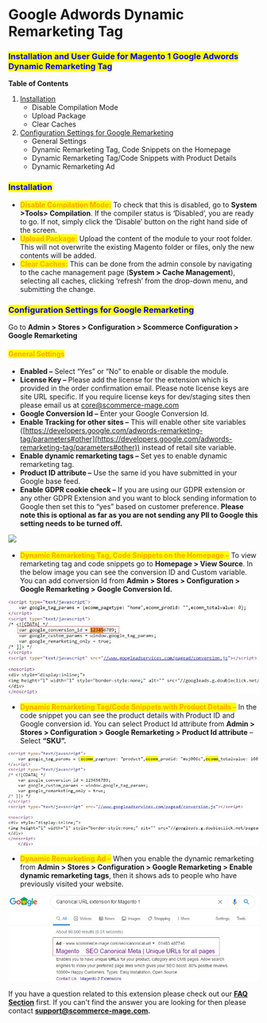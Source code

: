 # Google Adwords Dynamic Remarketing Tag

### <mark style="color:blue;">Installation and User Guide for Magento 1 Google Adwords Dynamic Remarketing Tag</mark>

**Table of Contents**

1. [Installation ](google-adwords-dynamic-remarketing-tag.md#\_bookmark0)
   * Disable Compilation Mode&#x20;
   * Upload Package&#x20;
   * Clear Caches&#x20;
2. [Configuration Settings for Google Remarketing ](google-adwords-dynamic-remarketing-tag.md#\_bookmark4)
   * General Settings&#x20;
   * Dynamic Remarketing Tag, Code Snippets on the Homepage&#x20;
   * Dynamic Remarketing Tag/Code Snippets with Product Details&#x20;
   * Dynamic Remarketing Ad&#x20;

### <mark style="color:blue;">Installation</mark> <a href="#_bookmark0" id="_bookmark0"></a>

* <mark style="color:orange;">**Disable Compilation Mode:**</mark> To check that this is disabled, go to **System >Tools> Compilation**. If the compiler status is ‘Disabled’, you are ready to go. If not, simply click the ‘Disable’ button on the right hand side of the screen.
* <mark style="color:orange;">**Upload Package:**</mark> Upload the content of the module to your root folder. This will not overwrite the existing Magento folder or files, only the new contents will be added.
* <mark style="color:orange;">**Clear Caches:**</mark> This can be done from the admin console by navigating to the cache management page (**System > Cache Management**), selecting all caches, clicking ‘refresh’ from the drop-down menu, and submitting the change.

### <mark style="color:blue;">Configuration Settings for Google Remarketing</mark> <a href="#_bookmark4" id="_bookmark4"></a>

Go to **Admin > Stores > Configuration > Scommerce Configuration > Google Remarketing**

#### <mark style="color:orange;">General Settings</mark> <a href="#_bookmark5" id="_bookmark5"></a>

* **Enabled –** Select “Yes” or “No” to enable or disable the module.
* **License Key –** Please add the license for the extension which is provided in the order confirmation email. Please note license keys are site URL specific. If you require license keys for dev/staging sites then please email us at [core@scommerce-mage.com](mailto:core@scommerce-mage.com)
* **Google Conversion Id –** Enter your Google Conversion Id.
* **Enable Tracking for other sites –** This will enable other site variables ([https://developers.google.com/adwords-remarketing-tag/parameters#other](https://developers.google.com/adwords-remarketing-tag/parameters#other)) instead of retail site variable.
* **Enable dynamic remarketing tags –** Set yes to enable dynamic remarketing tag.
* **Product ID attribute –** Use the same id you have submitted in your Google base feed.
* **Enable GDPR cookie check –** If you are using our GDPR extension or any other GDPR Extension and you want to block sending information to Google then set this to “yes” based on customer preference. **Please note this is optional as far as you are not sending any PII to Google this setting needs to be turned off.**

![](../../.gitbook/assets/m1dynamic\_general.png)

* <mark style="color:orange;">**Dynamic Remarketing Tag, Code Snippets on the Homepage –**</mark> To view remarketing tag and code snippets go to **Homepage > View Source**. In the below image you can see the conversion ID and Custom variable. You can add conversion Id from **Admin > Stores > Configuration > Google Remarketing > Google Conversion Id.**

![](<../../.gitbook/assets/2 (68)>)

* <mark style="color:orange;">**Dynamic Remarketing Tag/Code Snippets with Product Details –**</mark> In the code snippet you can see the product details with Product ID and Google conversion id. You can select Product Id attribute from **Admin > Stores > Configuration > Google Remarketing > Product Id attribute** – Select **“SKU”.**

![](<../../.gitbook/assets/3 (79)>)

* <mark style="color:orange;">**Dynamic Remarketing Ad –**</mark> When you enable the dynamic remarketing from **Admin > Stores > Configuration > Google Remarketing > Enable dynamic remarketing tags**, then it shows ads to people who have previously visited your website.

![](<../../.gitbook/assets/4 (71)>)

If you have a question related to this extension please check out our [**FAQ Section**](https://www.scommerce-mage.com/magento-google-adwords-dynamic-remarketing-tag.html#faq) first. If you can't find the answer you are looking for then please contact [**support@scommerce-mage.com**](mailto:core@scommerce-mage.com)**.**
